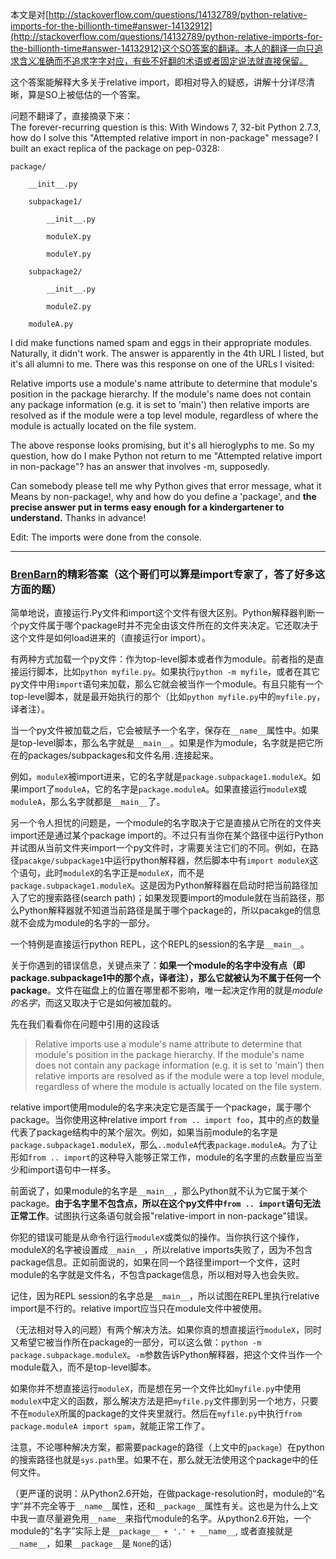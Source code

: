 本文是对[http://stackoverflow.com/questions/14132789/python-relative-imports-for-the-billionth-time#answer-14132912](http://stackoverflow.com/questions/14132789/python-relative-imports-for-the-billionth-time#answer-14132912)这个SO答案的翻译。本人的翻译一向只追求含义准确而不追求字字对应，有些不好翻的术语或者固定说法就直接保留。

这个答案能解释大多关于relative import，即相对导入的疑惑，讲解十分详尽清晰，算是SO上被低估的一个答案。

问题不翻译了，直接摘录下来：   
The forever-recurring question is this: With Windows 7, 32-bit Python 2.7.3, how do I solve this "Attempted relative import in non-package" message? I built an exact replica of the package on pep-0328:

```
package/

    __init__.py

    subpackage1/

        __init__.py

        moduleX.py

        moduleY.py

    subpackage2/

        __init__.py

        moduleZ.py

    moduleA.py
```

I did make functions named spam and eggs in their appropriate modules. Naturally, it didn't work. The answer is apparently in the 4th URL I listed, but it's all alumni to me. There was this response on one of the URLs I visited:

Relative imports use a module's name attribute to determine that module's position in the package hierarchy. If the module's name does not contain any package information (e.g. it is set to 'main') then relative imports are resolved as if the module were a top level module, regardless of where the module is actually located on the file system.

The above response looks promising, but it's all hieroglyphs to me. So my question, how do I make Python not return to me "Attempted relative import in non-package"? has an answer that involves -m, supposedly.

Can somebody please tell me why Python gives that error message, what it Means by non-package!, why and how do you define a 'package', and **the precise answer put in terms easy enough for a kindergartener to understand.** Thanks in advance!

Edit: The imports were done from the console.

---

### [BrenBarn](http://stackoverflow.com/users/1427416/brenbarn)的精彩答案（这个哥们可以算是import专家了，答了好多这方面的题）

简单地说，直接运行.Py文件和import这个文件有很大区别。Python解释器判断一个py文件属于哪个package时并不完全由该文件所在的文件夹决定。它还取决于这个文件是如何load进来的（直接运行or import）。

有两种方式加载一个py文件：作为top-level脚本或者作为module。前者指的是直接运行脚本，比如`python myfile.py`。如果执行`python -m myfile`，或者在其它py文件中用`import`语句来加载，那么它就会被当作一个module。有且只能有一个top-level脚本，就是最开始执行的那个（比如`python myfile.py`中的`myfile.py`，译者注）。

当一个py文件被加载之后，它会被赋予一个名字，保存在`__name__`属性中。如果是top-level脚本，那么名字就是`__main__`。如果是作为module，名字就是把它所在的packages/subpackages和文件名用`.`连接起来。

例如，`moduleX`被import进来，它的名字就是`package.subpackage1.moduleX`。如果import了`moduleA`，它的名字是`package.moduleA`。如果直接运行`moduleX`或`moduleA`，那么名字就都是`__main__`了。

另一个令人担忧的问题是，一个module的名字取决于它是直接从它所在的文件夹import还是通过某个package import的。不过只有当你在某个路径中运行Python并试图从当前文件夹import一个py文件时，才需要关注它们的不同。例如，在路径`pacakge/subpackage1`中运行python解释器，然后脚本中有`import moduleX`这个语句，此时`moduleX`的名字正是`moduleX`，而不是`package.subpackage1.moduleX`。这是因为Python解释器在启动时把当前路径加入了它的搜索路径(search path)；如果发现要import的module就在当前路径，那么Python解释器就不知道当前路径是属于哪个package的，所以pacakge的信息就不会成为module的名字的一部分。

一个特例是直接运行python REPL，这个REPL的session的名字是`__main__`。

关于你遇到的错误信息，关键点来了：**如果一个module的名字中没有点（即package.subpackage1中的那个点，译者注），那么它就被认为不属于任何一个package**。文件在磁盘上的位置在哪里都不影响，唯一起决定作用的就是*module的名字*，而这又取决于它是如何被加载的。

先在我们看看你在问题中引用的这段话
> Relative imports use a module's name attribute to determine that module's position in the package hierarchy. If the module's name does not contain any package information (e.g. it is set to 'main') then relative imports are resolved as if the module were a top level module, regardless of where the module is actually located on the file system.  

relative import使用module的名字来决定它是否属于一个package，属于哪个package。当你使用这种relative import `from .. import foo`，其中的点的数量代表了package结构中的某个层次。例如，如果当前module的名字是`package.subpackage1.moduleX`，那么`..moduleA`代表`package.moduleA`。为了让形如`from .. import`的这种导入能够正常工作，module的名字里的点数量应当至少和import语句中一样多。

前面说了，如果module的名字是`__main__`，那么Python就不认为它属于某个package。**由于名字里不包含点，所以在这个py文件中`from .. import`语句无法正常工作**。试图执行这条语句就会报"relative-import in non-package"错误。

你犯的错误可能是从命令行运行`moduleX`或类似的操作。当你执行这个操作，moduleX的名字被设置成`__main__`，所以relative imports失败了，因为不包含package信息。正如前面说的，如果在同一个路径里import一个文件，这时module的名字就是文件名，不包含package信息，所以相对导入也会失败。

记住，因为REPL session的名字总是`__main__`，所以试图在REPL里执行relative import是不行的。relative import应当只在module文件中被使用。

（无法相对导入的问题）有两个解决方法。如果你真的想直接运行`moduleX`，同时又希望它被当作所在package的一部分，可以这么做：`python -m package.subpackage.moduleX`。`-m`参数告诉Python解释器，把这个文件当作一个module载入，而不是top-level脚本。

如果你并不想直接运行`moduleX`，而是想在另一个文件比如`myfile.py`中使用`moduleX`中定义的函数，那么解决方法是把`myfile.py`文件挪到另一个地方，只要不在`moduleX`所属的package的文件夹里就行。然后在`myfile.py`中执行`from package.moduleA import spam`，就能正常工作了。

注意，不论哪种解决方案，都需要package的路径（上文中的`package`）在python的搜索路径也就是`sys.path`里。如果不在，那么就无法使用这个package中的任何文件。

（更严谨的说明：从Python2.6开始，在做package-resolution时，module的“名字”并不完全等于`__name__`属性，还和`__package__`属性有关。这也是为什么上文中我一直尽量避免用`__name__`来指代module的名字。从python2.6开始，一个module的“名字”实际上是`__package__ + '.' + __name__`, 或者直接就是`__name__`，如果`__package__`是 `None`的话）